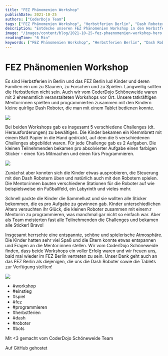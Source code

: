 ```yaml
---
title: "FEZ Phänomenien Workshop"
publishDate: 2021-10-25
authors: ["CoderDojo Team"]
tags: ["FEZ Phänomenien Workshop", "Herbstferien Berlin", "Dash Roboter", "Programmieren für Kinder", "ehrenamtliche Workshops", "Kinder und Familien", "interaktive Challenges", "Tablet-Steuerung", "spielerisches Lernen", "Erfolg im Team", "workshop"]
description: "Entdecke unseren FEZ Phänomenien Workshop in den Herbstferien, wo Kinder spielerisch Dash Roboter programmierten und spannende Challenges meisterten."
image: "/images/content/blog/2021-10-25-fez-phaenomenien-workshop-hero.jpg"
readingTime: "6 Min"
keywords: ["FEZ Phänomenien Workshop", "Herbstferien Berlin", "Dash Roboter", "Programmieren für Kinder", "ehrenamtliche Workshops", "Kinder und Familien", "interaktive Challenges", "Tablet-Steuerung", "spielerisches Lernen", "Erfolg im Team"]
---
```


# FEZ Phänomenien Workshop

Es sind Herbstferien in Berlin und das FEZ Berlin lud Kinder und deren Familien ein um zu Staunen, zu Forschen und zu Spielen. Langweilig sollten die Herbstferien nicht sein. Auch wir vom CoderDojo Schöneweide waren mit 2 ehrenamtlich veranstalteten Workshops vor Ort. Unsere tatkräftigen Mentor:innen spielten und programmierten zusammen mit den Kindern kleine quirlige Dash Roboter, die man mit einem Tablet bedienen konnte.

![](/images/cms/fez-phaenomenien-workshop_img0.jpg)

Bei beiden Workshops gab es insgesamt 5 verschiedene Challenges (dt. Herausforderungen) zu bewältigen. Die Kinder bekamen ein Klemmbrett mit einem Blatt Papier in die Hand gedrückt, auf dem die 5 verschiedenen Challenges abgebildet waren. Für jede Challenge gab es 2 Aufgaben. Die kleinen Teilnehmenden bekamen pro absolvierter Aufgabe einen farbigen Sticker - einen fürs Mitmachen und einen fürs Programmieren.

![](/images/cms/fez-phaenomenien-workshop_img1.png)

Zunächst aber konnten sich die Kinder etwas ausprobieren, die Steuerung mit den Dash Robotern üben und natürlich auch mit den Robotern spielen. Die Mentor:innen bauten verschiedene Stationen für die Roboter auf wie beispielsweise ein Fußballfeld, ein Labyrinth und vieles mehr.

Schnell packte die Kinder die Sammellust und sie wollten alle Sticker bekommen, die es pro Aufgabe zu gewinnen gab. Kinder unterschiedlichen Alters versuchten ihr Glück, die kleinen Roboter zusammen mit einem:r Mentor:in zu programmieren, was manchmal gar nicht so einfach war. Aber als Team meisterten fast alle Teilnehmenden die Challenges und bekamen alle Sticker! Bravo!

Insgesamt herrschte eine entspannte, schöne und spielerische Atmosphäre. Die Kinder hatten sehr viel Spaß und die Eltern konnte etwas entspannen und Fragen an die Mentor:innen stellen. Wir vom CoderDojo Schöneweide finden, dass beide Workshops ein voller Erfolg waren und wir freuen uns, bald mal wieder im FEZ Berlin vertreten zu sein. Unser Dank geht auch an das FEZ Berlin als diejenigen, die uns die Dash Roboter sowie die Tablets zur Verfügung stellten!

![](/images/cms/fez-phaenomenien-workshop_img2.png)

- #workshop
- #einstieg
- #spiel
- #fez
- #programmieren
- #herbstferien
- #dash
- #roboter
- #bots

Mit <3 gemacht vom CoderDojo Schöneweide Team

Auf GitHub gehostet

